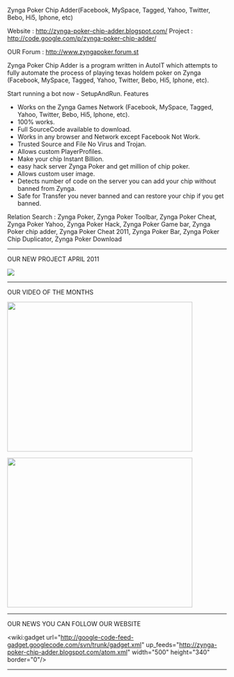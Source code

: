 Zynga Poker Chip Adder(Facebook, MySpace, Tagged, Yahoo, Twitter, Bebo, Hi5, Iphone, etc)

Website : http://zynga-poker-chip-adder.blogspot.com/ Project : http://code.google.com/p/zynga-poker-chip-adder/

OUR Forum :
http://www.zyngapoker.forum.st

Zynga Poker Chip Adder is a program written in AutoIT which attempts to fully automate the process of playing texas holdem poker on Zynga (Facebook, MySpace, Tagged, Yahoo, Twitter, Bebo, Hi5, Iphone, etc).

Start running a bot now - SetupAndRun. Features

  * Works on the Zynga Games Network (Facebook, MySpace, Tagged, Yahoo, Twitter, Bebo, Hi5, Iphone, etc).
  * 100% works.
  * Full SourceCode available to download.
  * Works in any browser and Network except Facebook Not Work.
  * Trusted Source and File No Virus and Trojan.
  * Allows custom PlayerProfiles.
  * Make your chip Instant Billion.
  * easy hack server Zynga Poker and get million of chip poker.
  * Allows custom user image.
  * Detects number of code on the server you can add your chip without banned from Zynga.
  * Safe for Transfer you never banned and can restore your chip if you get banned.


Relation Search : Zynga Poker, Zynga Poker Toolbar, Zynga Poker Cheat, Zynga Poker Yahoo, Zynga Poker Hack, Zynga Poker Game bar, Zynga Poker chip adder, Zynga Poker Cheat 2011, Zynga Poker Bar, Zynga Poker Chip Duplicator, Zynga Poker Download



---

OUR NEW PROJECT APRIL 2011

[![](http://4.bp.blogspot.com/-FNplXVpQHgI/Tam3oZcGyLI/AAAAAAAAAAM/ShGbDP3tj7Q/s1600/ZyngaPokerChipAdder.jpg)](http://zynga-poker-chip-adder.blogspot.com/)


---

OUR VIDEO OF THE MONTHS

<a href='http://www.youtube.com/watch?feature=player_embedded&v=qo8Kz13LsRI' target='_blank'><img src='http://img.youtube.com/vi/qo8Kz13LsRI/0.jpg' width='425' height=344 /></a>

<a href='http://www.youtube.com/watch?feature=player_embedded&v=I_vp4ecpFuA' target='_blank'><img src='http://img.youtube.com/vi/I_vp4ecpFuA/0.jpg' width='425' height=344 /></a>


---

OUR NEWS YOU CAN FOLLOW OUR WEBSITE

<wiki:gadget url="http://google-code-feed-gadget.googlecode.com/svn/trunk/gadget.xml" up\_feeds="http://zynga-poker-chip-adder.blogspot.com/atom.xml"  width="500" height="340" border="0"/>


---
